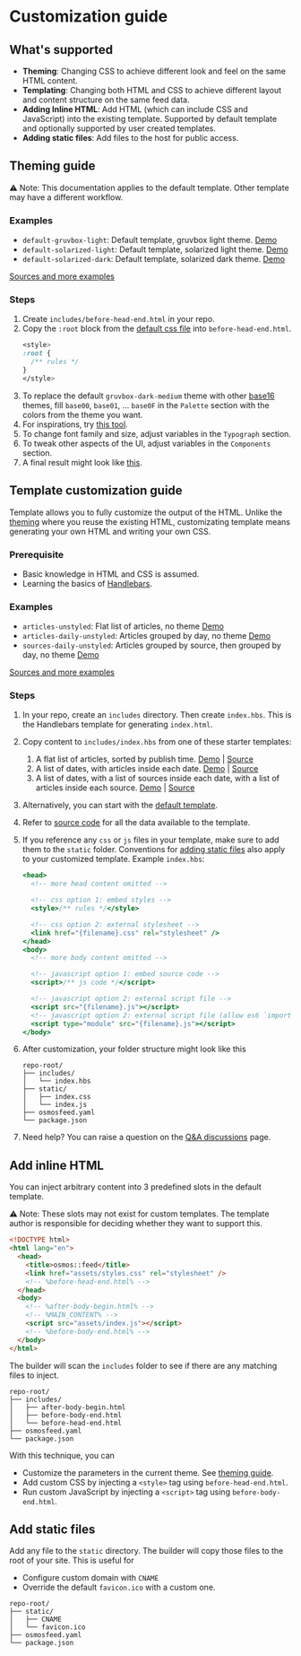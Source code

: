 # Customization guide

## What's supported

- **Theming**: Changing CSS to achieve different look and feel on the same HTML content.
- **Templating**: Changing both HTML and CSS to achieve different layout and content structure on the same feed data.
- **Adding Inline HTML**: Add HTML (which can include CSS and JavaScript) into the existing template. Supported by default template and optionally supported by user created templates.
- **Adding static files**: Add files to the host for public access.

## Theming guide

⚠ Note: This documentation applies to the default template. Other template may have a different workflow.

### Examples

- `default-gruvbox-light`: Default template, gruvbox light theme. [Demo](https://osmoscraft.github.io/osmosfeed-examples/default-gruvbox-light/)
- `default-solarized-light`: Default template, solarized light theme. [Demo](https://osmoscraft.github.io/osmosfeed-examples/default-solarized-light/)
- `default-solarized-dark`: Default template, solarized dark theme. [Demo](https://osmoscraft.github.io/osmosfeed-examples/default-solarized-dark/)

[Sources and more examples](https://github.com/osmoscraft/osmosfeed-examples)

### Steps

1. Create `includes/before-head-end.html` in your repo.
2. Copy the `:root` block from the [default css file](https://github.com/osmoscraft/osmosfeed/blob/master/packages/cli/src/system-static/index.css) into `before-head-end.html`.
   ```css
   <style>
   :root {
     /** rules */
   }
   </style>
   ```
3. To replace the default `gruvbox-dark-medium` theme with other [base16](https://github.com/chriskempson/base16) themes, fill `base00`, `base01`, ... `base0F` in the `Palette` section with the colors from the theme you want.
4. For inspirations, try [this tool](https://terminal.sexy/).
5. To change font family and size, adjust variables in the `Typograph` section.
6. To tweak other aspects of the UI, adjust variables in the `Components` section.
7. A final result might look like [this](https://github.com/osmoscraft/osmosfeed-examples/blob/main/examples/default-solarized-light/includes/before-head-end.html).

## Template customization guide

Template allows you to fully customize the output of the HTML. Unlike the [theming](#theming-guide) where you reuse the existing HTML, customizating template means generating your own HTML and writing your own CSS.

### Prerequisite

- Basic knowledge in HTML and CSS is assumed.
- Learning the basics of [Handlebars](https://handlebarsjs.com/guide/).

### Examples

- `articles-unstyled`: Flat list of articles, no theme [Demo](https://osmoscraft.github.io/osmosfeed-examples/articles-unstyled/)
- `articles-daily-unstyled`: Articles grouped by day, no theme [Demo](https://osmoscraft.github.io/osmosfeed-examples/articles-daily-unstyled/)
- `sources-daily-unstyled`: Articles grouped by source, then grouped by day, no theme [Demo](https://osmoscraft.github.io/osmosfeed-examples/sources-daily-unstyled/)

[Sources and more examples](https://github.com/osmoscraft/osmosfeed-examples)

### Steps

1. In your repo, create an `includes` directory. Then create `index.hbs`. This is the Handlebars template for generating `index.html`.
2. Copy content to `includes/index.hbs` from one of these starter templates:
   1. A flat list of articles, sorted by publish time. [Demo](https://osmoscraft.github.io/osmosfeed-examples/articles-unstyled/) | [Source](https://github.com/osmoscraft/osmosfeed-examples/blob/main/examples/articles-unstyled/includes/index.hbs)
   2. A list of dates, with articles inside each date. [Demo](https://osmoscraft.github.io/osmosfeed-examples/articles-daily-unstyled/) | [Source](https://github.com/osmoscraft/osmosfeed-examples/blob/main/examples/articles-daily-unstyled/includes/index.hbs)
   3. A list of dates, with a list of sources inside each date, with a list of articles inside each source. [Demo](https://osmoscraft.github.io/osmosfeed-examples/sources-daily-unstyled/) | [Source](https://github.com/osmoscraft/osmosfeed-examples/blob/main/examples/sources-daily-unstyled/includes/index.hbs)
3. Alternatively, you can start with the [default template](https://github.com/osmoscraft/osmosfeed/blob/master/packages/cli/src/system-templates/index.hbs).
4. Refer to [source code](https://github.com/osmoscraft/osmosfeed/blob/master/packages/cli/src/lib/get-template-data.ts) for all the data available to the template.
5. If you reference any `css` or `js` files in your template, make sure to add them to the `static` folder. Conventions for [adding static files](#add-static-files) also apply to your customized template. Example `index.hbs`:

   ```hbs
   <head>
     <!-- more head content omitted -->

     <!-- css option 1: embed styles -->
     <style>/** rules */</style>

     <!-- css option 2: external stylesheet -->
     <link href="{filename}.css" rel="stylesheet" />
   </head>
   <body>
     <!-- more body content omitted -->

     <!-- javascript option 1: embed source code -->
     <script>/** js code */</script>

     <!-- javascript option 2: external script file -->
     <script src="{filename}.js"></script>
     <!-- javascript option 2: external script file (allow es6 `import` syntax) -->
     <script type="module" src="{filename}.js"></script>
   </body>
   ```

6. After customization, your folder structure might look like this
   ```
   repo-root/
   ├── includes/
   │   └── index.hbs
   ├── static/
   │   ├── index.css
   │   └── index.js
   ├── osmosfeed.yaml
   └── package.json
   ```
7. Need help? You can raise a question on the [Q&A discussions](https://github.com/osmoscraft/osmosfeed/discussions/categories/q-a) page.

## Add inline HTML

You can inject arbitrary content into 3 predefined slots in the default template.

⚠ Note: These slots may not exist for custom templates. The template author is responsible for deciding whether they want to support this.

```html
<!DOCTYPE html>
<html lang="en">
  <head>
    <title>osmos::feed</title>
    <link href="assets/styles.css" rel="stylesheet" />
    <!-- %before-head-end.html% -->
  </head>
  <body>
    <!-- %after-body-begin.html% -->
    <!-- %MAIN_CONTENT% -->
    <script src="assets/index.js"></script>
    <!-- %before-body-end.html% -->
  </body>
</html>
```

The builder will scan the `includes` folder to see if there are any matching files to inject.

```
repo-root/
├── includes/
│   ├── after-body-begin.html
│   ├── before-body-end.html
│   └── before-head-end.html
├── osmosfeed.yaml
└── package.json
```

With this technique, you can

- Customize the parameters in the current theme. See [theming guide](#theming-guide).
- Add custom CSS by injecting a `<style>` tag using `before-head-end.html`.
- Run custom JavaScript by injecting a `<script>` tag using `before-body-end.html`.

## Add static files

Add any file to the `static` directory. The builder will copy those files to the root of your site. This is useful for

- Configure custom domain with `CNAME`
- Override the default `favicon.ico` with a custom one.

```
repo-root/
├── static/
│   ├── CNAME
│   └── favicon.ico
├── osmosfeed.yaml
└── package.json
```
